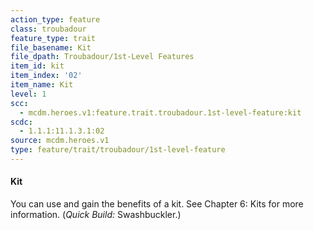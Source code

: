 ```yaml
---
action_type: feature
class: troubadour
feature_type: trait
file_basename: Kit
file_dpath: Troubadour/1st-Level Features
item_id: kit
item_index: '02'
item_name: Kit
level: 1
scc:
  - mcdm.heroes.v1:feature.trait.troubadour.1st-level-feature:kit
scdc:
  - 1.1.1:11.1.3.1:02
source: mcdm.heroes.v1
type: feature/trait/troubadour/1st-level-feature
---
```


#### Kit

You can use and gain the benefits of a kit. See Chapter 6: Kits for more information. (*Quick Build:* Swashbuckler.)

